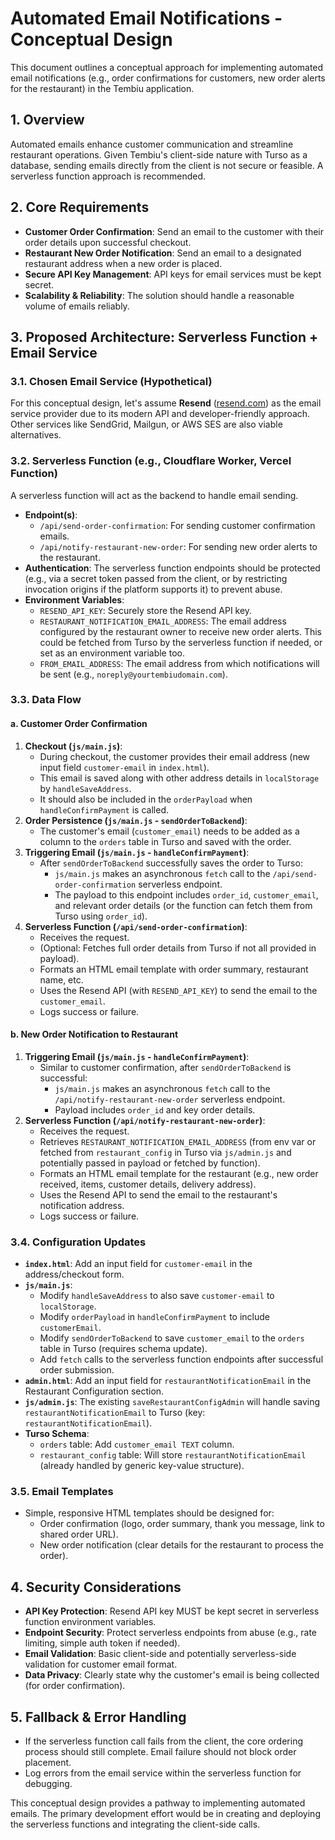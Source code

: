 # Automated Email Notifications - Conceptual Design

This document outlines a conceptual approach for implementing automated email notifications (e.g., order confirmations for customers, new order alerts for the restaurant) in the Tembiu application.

## 1. Overview

Automated emails enhance customer communication and streamline restaurant operations. Given Tembiu's client-side nature with Turso as a database, sending emails directly from the client is not secure or feasible. A serverless function approach is recommended.

## 2. Core Requirements

*   **Customer Order Confirmation**: Send an email to the customer with their order details upon successful checkout.
*   **Restaurant New Order Notification**: Send an email to a designated restaurant address when a new order is placed.
*   **Secure API Key Management**: API keys for email services must be kept secret.
*   **Scalability & Reliability**: The solution should handle a reasonable volume of emails reliably.

## 3. Proposed Architecture: Serverless Function + Email Service

### 3.1. Chosen Email Service (Hypothetical)

For this conceptual design, let's assume **Resend** ([resend.com](https://resend.com/)) as the email service provider due to its modern API and developer-friendly approach. Other services like SendGrid, Mailgun, or AWS SES are also viable alternatives.

### 3.2. Serverless Function (e.g., Cloudflare Worker, Vercel Function)

A serverless function will act as the backend to handle email sending.

*   **Endpoint(s)**:
    *   `/api/send-order-confirmation`: For sending customer confirmation emails.
    *   `/api/notify-restaurant-new-order`: For sending new order alerts to the restaurant.
*   **Authentication**: The serverless function endpoints should be protected (e.g., via a secret token passed from the client, or by restricting invocation origins if the platform supports it) to prevent abuse.
*   **Environment Variables**:
    *   `RESEND_API_KEY`: Securely store the Resend API key.
    *   `RESTAURANT_NOTIFICATION_EMAIL_ADDRESS`: The email address configured by the restaurant owner to receive new order alerts. This could be fetched from Turso by the serverless function if needed, or set as an environment variable too.
    *   `FROM_EMAIL_ADDRESS`: The email address from which notifications will be sent (e.g., `noreply@yourtembiudomain.com`).

### 3.3. Data Flow

#### a. Customer Order Confirmation

1.  **Checkout (`js/main.js`)**:
    *   During checkout, the customer provides their email address (new input field `customer-email` in `index.html`).
    *   This email is saved along with other address details in `localStorage` by `handleSaveAddress`.
    *   It should also be included in the `orderPayload` when `handleConfirmPayment` is called.
2.  **Order Persistence (`js/main.js` - `sendOrderToBackend`)**:
    *   The customer's email (`customer_email`) needs to be added as a column to the `orders` table in Turso and saved with the order.
3.  **Triggering Email (`js/main.js` - `handleConfirmPayment`)**:
    *   After `sendOrderToBackend` successfully saves the order to Turso:
        *   `js/main.js` makes an asynchronous `fetch` call to the `/api/send-order-confirmation` serverless endpoint.
        *   The payload to this endpoint includes `order_id`, `customer_email`, and relevant order details (or the function can fetch them from Turso using `order_id`).
4.  **Serverless Function (`/api/send-order-confirmation`)**:
    *   Receives the request.
    *   (Optional: Fetches full order details from Turso if not all provided in payload).
    *   Formats an HTML email template with order summary, restaurant name, etc.
    *   Uses the Resend API (with `RESEND_API_KEY`) to send the email to the `customer_email`.
    *   Logs success or failure.

#### b. New Order Notification to Restaurant

1.  **Triggering Email (`js/main.js` - `handleConfirmPayment`)**:
    *   Similar to customer confirmation, after `sendOrderToBackend` is successful:
        *   `js/main.js` makes an asynchronous `fetch` call to the `/api/notify-restaurant-new-order` serverless endpoint.
        *   Payload includes `order_id` and key order details.
2.  **Serverless Function (`/api/notify-restaurant-new-order`)**:
    *   Receives the request.
    *   Retrieves `RESTAURANT_NOTIFICATION_EMAIL_ADDRESS` (from env var or fetched from `restaurant_config` in Turso via `js/admin.js` and potentially passed in payload or fetched by function).
    *   Formats an HTML email template for the restaurant (e.g., new order received, items, customer details, delivery address).
    *   Uses the Resend API to send the email to the restaurant's notification address.
    *   Logs success or failure.

### 3.4. Configuration Updates

*   **`index.html`**: Add an input field for `customer-email` in the address/checkout form.
*   **`js/main.js`**:
    *   Modify `handleSaveAddress` to also save `customer-email` to `localStorage`.
    *   Modify `orderPayload` in `handleConfirmPayment` to include `customerEmail`.
    *   Modify `sendOrderToBackend` to save `customer_email` to the `orders` table in Turso (requires schema update).
    *   Add `fetch` calls to the serverless function endpoints after successful order submission.
*   **`admin.html`**: Add an input field for `restaurantNotificationEmail` in the Restaurant Configuration section.
*   **`js/admin.js`**: The existing `saveRestaurantConfigAdmin` will handle saving `restaurantNotificationEmail` to Turso (key: `restaurantNotificationEmail`).
*   **Turso Schema**:
    *   `orders` table: Add `customer_email TEXT` column.
    *   `restaurant_config` table: Will store `restaurantNotificationEmail` (already handled by generic key-value structure).

### 3.5. Email Templates

*   Simple, responsive HTML templates should be designed for:
    *   Order confirmation (logo, order summary, thank you message, link to shared order URL).
    *   New order notification (clear details for the restaurant to process the order).

## 4. Security Considerations

*   **API Key Protection**: Resend API key MUST be kept secret in serverless function environment variables.
*   **Endpoint Security**: Protect serverless endpoints from abuse (e.g., rate limiting, simple auth token if needed).
*   **Email Validation**: Basic client-side and potentially serverless-side validation for customer email format.
*   **Data Privacy**: Clearly state why the customer's email is being collected (for order confirmation).

## 5. Fallback & Error Handling

*   If the serverless function call fails from the client, the core ordering process should still complete. Email failure should not block order placement.
*   Log errors from the email service within the serverless function for debugging.

This conceptual design provides a pathway to implementing automated emails. The primary development effort would be in creating and deploying the serverless functions and integrating the client-side calls.
